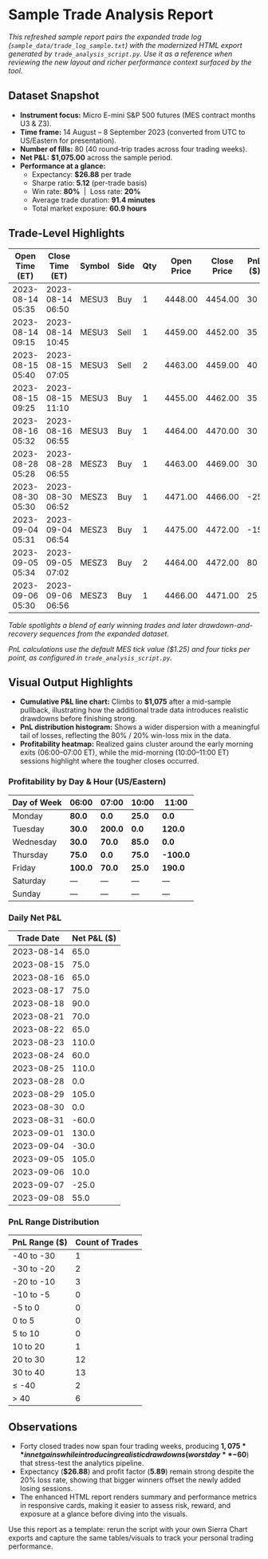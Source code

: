 # Sample Trade Analysis Report

_This refreshed sample report pairs the expanded trade log (`sample_data/trade_log_sample.txt`) with the modernized HTML export generated by `trade_analysis_script.py`. Use it as a reference when reviewing the new layout and richer performance context surfaced by the tool._

## Dataset Snapshot
- **Instrument focus:** Micro E-mini S&P 500 futures (MES contract months U3 & Z3).
- **Time frame:** 14 August – 8 September 2023 (converted from UTC to US/Eastern for presentation).
- **Number of fills:** 80 (40 round-trip trades across four trading weeks).
- **Net P&L:** **$1,075.00** across the sample period.
- **Performance at a glance:**
  - Expectancy: **$26.88** per trade
  - Sharpe ratio: **5.12** (per-trade basis)
  - Win rate: **80%** &nbsp;|&nbsp; Loss rate: **20%**
  - Average trade duration: **91.4 minutes**
  - Total market exposure: **60.9 hours**

## Trade-Level Highlights
| Open Time (ET) | Close Time (ET) | Symbol | Side | Qty | Open Price | Close Price | PnL ($) | Cumulative PnL ($) |
| --- | --- | --- | --- | --- | --- | --- | --- | --- |
| 2023-08-14 05:35 | 2023-08-14 06:50 | MESU3 | Buy  | 1 | 4448.00 | 4454.00 | 30 | 30 |
| 2023-08-14 09:15 | 2023-08-14 10:45 | MESU3 | Sell | 1 | 4459.00 | 4452.00 | 35 | 65 |
| 2023-08-15 05:40 | 2023-08-15 07:05 | MESU3 | Sell | 2 | 4463.00 | 4459.00 | 40 | 105 |
| 2023-08-15 09:25 | 2023-08-15 11:10 | MESU3 | Buy  | 1 | 4455.00 | 4462.00 | 35 | 140 |
| 2023-08-16 05:32 | 2023-08-16 06:55 | MESU3 | Buy  | 1 | 4464.00 | 4470.00 | 30 | 170 |
| 2023-08-28 05:28 | 2023-08-28 06:55 | MESZ3 | Buy  | 1 | 4463.00 | 4469.00 | 30 | 815 |
| 2023-08-30 05:30 | 2023-08-30 06:52 | MESZ3 | Buy  | 1 | 4471.00 | 4466.00 | -25 | 865 |
| 2023-09-04 05:31 | 2023-09-04 06:54 | MESZ3 | Buy  | 1 | 4475.00 | 4472.00 | -15 | 945 |
| 2023-09-05 05:34 | 2023-09-05 07:02 | MESZ3 | Buy  | 2 | 4464.00 | 4472.00 | 80 | 1,010 |
| 2023-09-06 05:30 | 2023-09-06 06:56 | MESZ3 | Buy  | 1 | 4466.00 | 4471.00 | 25 | 1,060 |

*Table spotlights a blend of early winning trades and later drawdown-and-recovery sequences from the expanded dataset.*

*PnL calculations use the default MES tick value ($1.25) and four ticks per point, as configured in `trade_analysis_script.py`.*

## Visual Output Highlights
- **Cumulative P&L line chart:** Climbs to **$1,075** after a mid-sample pullback, illustrating how the additional trade data introduces realistic drawdowns before finishing strong.
- **PnL distribution histogram:** Shows a wider dispersion with a meaningful tail of losses, reflecting the 80% / 20% win-loss mix in the data.
- **Profitability heatmap:** Realized gains cluster around the early morning exits (06:00–07:00 ET), while the mid-morning (10:00–11:00 ET) sessions highlight where the tougher closes occurred.

### Profitability by Day & Hour (US/Eastern)
| Day of Week | 06:00 | 07:00 | 10:00 | 11:00 |
| --- | --- | --- | --- | --- |
| Monday | **80.0** | **0.0** | **25.0** | **0.0** |
| Tuesday | **30.0** | **200.0** | **0.0** | **120.0** |
| Wednesday | **30.0** | **70.0** | **85.0** | **0.0** |
| Thursday | **75.0** | **0.0** | **75.0** | **-100.0** |
| Friday | **100.0** | **70.0** | **25.0** | **190.0** |
| Saturday | — | — | — | — |
| Sunday | — | — | — | — |

### Daily Net P&L
| Trade Date | Net P&L ($) |
| --- | --- |
| 2023-08-14 | 65.0 |
| 2023-08-15 | 75.0 |
| 2023-08-16 | 65.0 |
| 2023-08-17 | 75.0 |
| 2023-08-18 | 90.0 |
| 2023-08-21 | 70.0 |
| 2023-08-22 | 65.0 |
| 2023-08-23 | 110.0 |
| 2023-08-24 | 60.0 |
| 2023-08-25 | 110.0 |
| 2023-08-28 | 0.0 |
| 2023-08-29 | 105.0 |
| 2023-08-30 | 0.0 |
| 2023-08-31 | -60.0 |
| 2023-09-01 | 130.0 |
| 2023-09-04 | -30.0 |
| 2023-09-05 | 105.0 |
| 2023-09-06 | 10.0 |
| 2023-09-07 | -25.0 |
| 2023-09-08 | 55.0 |

### PnL Range Distribution
| PnL Range ($) | Count of Trades |
| --- | --- |
| -40 to -30 | 1 |
| -30 to -20 | 2 |
| -20 to -10 | 3 |
| -10 to -5 | 0 |
| -5 to 0 | 0 |
| 0 to 5 | 0 |
| 5 to 10 | 0 |
| 10 to 20 | 1 |
| 20 to 30 | 12 |
| 30 to 40 | 13 |
| ≤ -40 | 2 |
| > 40 | 6 |

## Observations
- Forty closed trades now span four trading weeks, producing **$1,075** in net gains while introducing realistic drawdowns (worst day **-$60**) that stress-test the analytics pipeline.
- Expectancy (**$26.88**) and profit factor (**5.89**) remain strong despite the 20% loss rate, showing that bigger winners offset the newly added losing sessions.
- The enhanced HTML report renders summary and performance metrics in responsive cards, making it easier to assess risk, reward, and exposure at a glance before diving into the visuals.

Use this report as a template: rerun the script with your own Sierra Chart exports and capture the same tables/visuals to track your personal trading performance.
